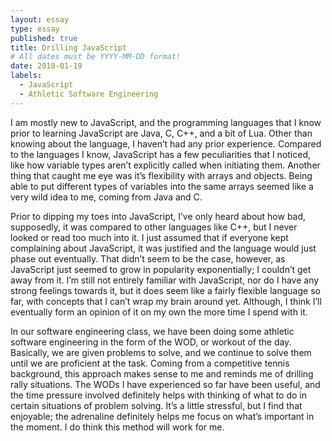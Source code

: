 ```yaml
---
layout: essay
type: essay
published: true
title: Drilling JavaScript
# All dates must be YYYY-MM-DD format!
date: 2018-01-19
labels:
  - JavaScript
  - Athletic Software Engineering
---
```


I am mostly new to JavaScript, and the programming languages that I know prior to learning JavaScript are Java, C, C++, and a bit of Lua. Other than knowing about the language, I haven’t had any prior experience. Compared to the languages I know, JavaScript has a few peculiarities that I noticed, like how variable types aren’t explicitly called when initiating them. Another thing that caught me eye was it’s flexibility with arrays and objects. Being able to put different types of variables into the same arrays seemed like a very wild idea to me, coming from Java and C. 
  
Prior to dipping my toes into JavaScript, I’ve only heard about how bad, supposedly, it was compared to other languages like C++, but I never looked or read too much into it. I just assumed that if everyone kept complaining about JavaScript, it was justified and the language would just phase out eventually. That didn’t seem to be the case, however, as JavaScript just seemed to grow in popularity exponentially; I couldn’t get away from it. I’m still not entirely familiar with JavaScript, nor do I have any strong feelings towards it, but it does seem like a fairly flexible language so far, with concepts that I can’t wrap my brain around yet. Although, I think I’ll eventually form an opinion of it on my own the more time I spend with it. 

In our software engineering class, we have been doing some athletic software engineering in the form of the WOD, or workout of the day. Basically, we are given problems to solve, and we continue to solve them until we are proficient at the task. Coming from a competitive tennis background, this approach makes sense to me and reminds me of drilling rally situations. The WODs I have experienced so far have been useful, and the time pressure involved definitely helps with thinking of what to do in certain situations of problem solving. It’s a little stressful, but I find that enjoyable; the adrenaline definitely helps me focus on what’s important in the moment. I do think this method will work for me. 
